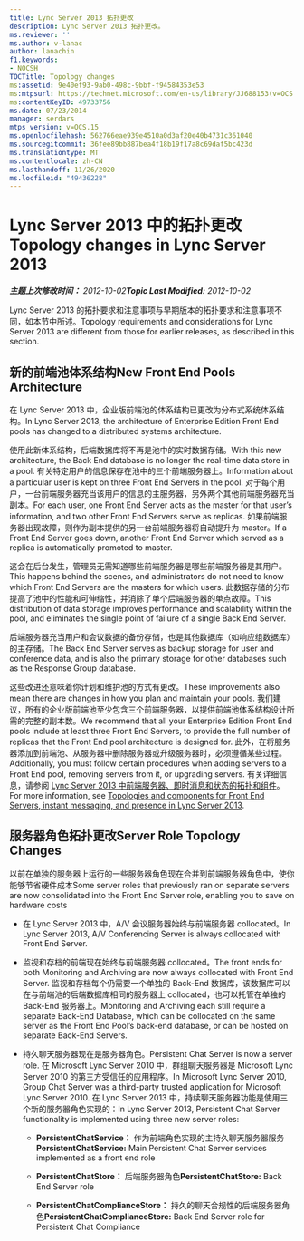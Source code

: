 ```yaml
---
title: Lync Server 2013 拓扑更改
description: Lync Server 2013 拓扑更改。
ms.reviewer: ''
ms.author: v-lanac
author: lanachin
f1.keywords:
- NOCSH
TOCTitle: Topology changes
ms:assetid: 9e40ef93-9ab0-498c-9bbf-f94584353e53
ms:mtpsurl: https://technet.microsoft.com/en-us/library/JJ688153(v=OCS.15)
ms:contentKeyID: 49733756
ms.date: 07/23/2014
manager: serdars
mtps_version: v=OCS.15
ms.openlocfilehash: 562766eae939e4510a0d3af20e40b4731c361040
ms.sourcegitcommit: 36fee89bb887bea4f18b19f17a8c69daf5bc423d
ms.translationtype: MT
ms.contentlocale: zh-CN
ms.lasthandoff: 11/26/2020
ms.locfileid: "49436228"
---
```

# <a name="topology-changes-in-lync-server-2013"></a><span data-ttu-id="048ca-103">Lync Server 2013 中的拓扑更改</span><span class="sxs-lookup"><span data-stu-id="048ca-103">Topology changes in Lync Server 2013</span></span>

<div data-xmlns="http://www.w3.org/1999/xhtml">

<div class="topic" data-xmlns="http://www.w3.org/1999/xhtml" data-msxsl="urn:schemas-microsoft-com:xslt" data-cs="https://msdn.microsoft.com/">

<div data-asp="https://msdn2.microsoft.com/asp">



</div>

<div id="mainSection">

<div id="mainBody"><span data-ttu-id="048ca-104">

<span> </span></span><span class="sxs-lookup"><span data-stu-id="048ca-104">

<span> </span></span></span>

<span data-ttu-id="048ca-105">_**主题上次修改时间：** 2012-10-02_</span><span class="sxs-lookup"><span data-stu-id="048ca-105">_**Topic Last Modified:** 2012-10-02_</span></span>

<span data-ttu-id="048ca-106">Lync Server 2013 的拓扑要求和注意事项与早期版本的拓扑要求和注意事项不同，如本节中所述。</span><span class="sxs-lookup"><span data-stu-id="048ca-106">Topology requirements and considerations for Lync Server 2013 are different from those for earlier releases, as described in this section.</span></span>

<div>

## <a name="new-front-end-pools-architecture"></a><span data-ttu-id="048ca-107">新的前端池体系结构</span><span class="sxs-lookup"><span data-stu-id="048ca-107">New Front End Pools Architecture</span></span>

<span data-ttu-id="048ca-108">在 Lync Server 2013 中，企业版前端池的体系结构已更改为分布式系统体系结构。</span><span class="sxs-lookup"><span data-stu-id="048ca-108">In Lync Server 2013, the architecture of Enterprise Edition Front End pools has changed to a distributed systems architecture.</span></span>

<span data-ttu-id="048ca-109">使用此新体系结构，后端数据库将不再是池中的实时数据存储。</span><span class="sxs-lookup"><span data-stu-id="048ca-109">With this new architecture, the Back End database is no longer the real-time data store in a pool.</span></span> <span data-ttu-id="048ca-110">有关特定用户的信息保存在池中的三个前端服务器上。</span><span class="sxs-lookup"><span data-stu-id="048ca-110">Information about a particular user is kept on three Front End Servers in the pool.</span></span> <span data-ttu-id="048ca-111">对于每个用户，一台前端服务器充当该用户的信息的主服务器，另外两个其他前端服务器充当副本。</span><span class="sxs-lookup"><span data-stu-id="048ca-111">For each user, one Front End Server acts as the master for that user’s information, and two other Front End Servers serve as replicas.</span></span> <span data-ttu-id="048ca-112">如果前端服务器出现故障，则作为副本提供的另一台前端服务器将自动提升为 master。</span><span class="sxs-lookup"><span data-stu-id="048ca-112">If a Front End Server goes down, another Front End Server which served as a replica is automatically promoted to master.</span></span>

<span data-ttu-id="048ca-113">这会在后台发生，管理员无需知道哪些前端服务器是哪些前端服务器是其用户。</span><span class="sxs-lookup"><span data-stu-id="048ca-113">This happens behind the scenes, and administrators do not need to know which Front End Servers are the masters for which users.</span></span> <span data-ttu-id="048ca-114">此数据存储的分布提高了池中的性能和可伸缩性，并消除了单个后端服务器的单点故障。</span><span class="sxs-lookup"><span data-stu-id="048ca-114">This distribution of data storage improves performance and scalability within the pool, and eliminates the single point of failure of a single Back End Server.</span></span>

<span data-ttu-id="048ca-115">后端服务器充当用户和会议数据的备份存储，也是其他数据库（如响应组数据库）的主存储。</span><span class="sxs-lookup"><span data-stu-id="048ca-115">The Back End Server serves as backup storage for user and conference data, and is also the primary storage for other databases such as the Response Group database.</span></span>

<span data-ttu-id="048ca-116">这些改进还意味着你计划和维护池的方式有更改。</span><span class="sxs-lookup"><span data-stu-id="048ca-116">These improvements also mean there are changes in how you plan and maintain your pools.</span></span> <span data-ttu-id="048ca-117">我们建议，所有的企业版前端池至少包含三个前端服务器，以提供前端池体系结构设计所需的完整的副本数。</span><span class="sxs-lookup"><span data-stu-id="048ca-117">We recommend that all your Enterprise Edition Front End pools include at least three Front End Servers, to provide the full number of replicas that the Front End pool architecture is designed for.</span></span> <span data-ttu-id="048ca-118">此外，在将服务器添加到前端池、从服务器中删除服务器或升级服务器时，必须遵循某些过程。</span><span class="sxs-lookup"><span data-stu-id="048ca-118">Additionally, you must follow certain procedures when adding servers to a Front End pool, removing servers from it, or upgrading servers.</span></span> <span data-ttu-id="048ca-119">有关详细信息，请参阅 [Lync Server 2013 中前端服务器、即时消息和状态的拓扑和组件](lync-server-2013-topologies-and-components-for-front-end-servers-instant-messaging-and-presence.md)。</span><span class="sxs-lookup"><span data-stu-id="048ca-119">For more information, see [Topologies and components for Front End Servers, instant messaging, and presence in Lync Server 2013](lync-server-2013-topologies-and-components-for-front-end-servers-instant-messaging-and-presence.md).</span></span>

<div>

## <a name="server-role-topology-changes"></a><span data-ttu-id="048ca-120">服务器角色拓扑更改</span><span class="sxs-lookup"><span data-stu-id="048ca-120">Server Role Topology Changes</span></span>

<span data-ttu-id="048ca-121">以前在单独的服务器上运行的一些服务器角色现在合并到前端服务器角色中，使你能够节省硬件成本</span><span class="sxs-lookup"><span data-stu-id="048ca-121">Some server roles that previously ran on separate servers are now consolidated into the Front End Server role, enabling you to save on hardware costs</span></span>

  - <span data-ttu-id="048ca-122">在 Lync Server 2013 中，A/V 会议服务器始终与前端服务器 collocated。</span><span class="sxs-lookup"><span data-stu-id="048ca-122">In Lync Server 2013, A/V Conferencing Server is always collocated with Front End Server.</span></span>

  - <span data-ttu-id="048ca-123">监视和存档的前端现在始终与前端服务器 collocated。</span><span class="sxs-lookup"><span data-stu-id="048ca-123">The front ends for both Monitoring and Archiving are now always collocated with Front End Server.</span></span> <span data-ttu-id="048ca-124">监视和存档每个仍需要一个单独的 Back-End 数据库，该数据库可以在与前端池的后端数据库相同的服务器上 collocated，也可以托管在单独的 Back-End 服务器上。</span><span class="sxs-lookup"><span data-stu-id="048ca-124">Monitoring and Archiving each still require a separate Back-End Database, which can be collocated on the same server as the Front End Pool’s back-end database, or can be hosted on separate Back-End Servers.</span></span>

  - <span data-ttu-id="048ca-125">持久聊天服务器现在是服务器角色。</span><span class="sxs-lookup"><span data-stu-id="048ca-125">Persistent Chat Server is now a server role.</span></span> <span data-ttu-id="048ca-126">在 Microsoft Lync Server 2010 中，群组聊天服务器是 Microsoft Lync Server 2010 的第三方受信任的应用程序。</span><span class="sxs-lookup"><span data-stu-id="048ca-126">In Microsoft Lync Server 2010, Group Chat Server was a third-party trusted application for Microsoft Lync Server 2010.</span></span> <span data-ttu-id="048ca-127">在 Lync Server 2013 中，持续聊天服务器功能是使用三个新的服务器角色实现的：</span><span class="sxs-lookup"><span data-stu-id="048ca-127">In Lync Server 2013, Persistent Chat Server functionality is implemented using three new server roles:</span></span>
    
      - <span data-ttu-id="048ca-128">**PersistentChatService：** 作为前端角色实现的主持久聊天服务器服务</span><span class="sxs-lookup"><span data-stu-id="048ca-128">**PersistentChatService:** Main Persistent Chat Server services implemented as a front end role</span></span>
    
      - <span data-ttu-id="048ca-129">**PersistentChatStore：** 后端服务器角色</span><span class="sxs-lookup"><span data-stu-id="048ca-129">**PersistentChatStore:** Back End Server role</span></span>
    
      - <span data-ttu-id="048ca-130">**PersistentChatComplianceStore：** 持久的聊天合规性的后端服务器角色</span><span class="sxs-lookup"><span data-stu-id="048ca-130">**PersistentChatComplianceStore:** Back End Server role for Persistent Chat Compliance</span></span>

<span data-ttu-id="048ca-131"></div>

</div>

</div>

<span> </span>

</div>

</div>

</span><span class="sxs-lookup"><span data-stu-id="048ca-131"></div>

</div>

</div>

<span> </span>

</div>

</div>

</span></span></div>

